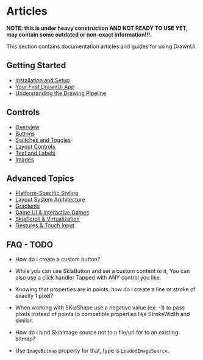 # Articles

__NOTE: this is under heavy construction AND NOT READY TO USE YET, may contain some outdated or non-exact information!!!.__  

This section contains documentation articles and guides for using DrawnUi.

## Getting Started

- [Installation and Setup](getting-started.md)
- [Your First DrawnUi App](first-app.md)
- [Understanding the Drawing Pipeline](drawing-pipeline.md)

## Controls

- [Overview](controls/index.md)
- [Buttons](controls/buttons.md)
- [Switches and Toggles](controls/switches.md)
- [Layout Controls](controls/layouts.md)
- [Text and Labels](controls/text.md)
- [Images](controls/images.md)

## Advanced Topics

- [Platform-Specific Styling](advanced/platform-styling.md)
- [Layout System Architecture](advanced/layout-system.md)
- [Gradients](advanced/gradients.md)
- [Game UI & Interactive Games](advanced/game-ui.md)
- [SkiaScroll & Virtualization](advanced/skiascroll.md)
- [Gestures & Touch Input](advanced/gestures.md)


## FAQ - TODO

- How do i create a custom button?
- While you can use SkiaButton and set a custom content to it, You can also use a click handler Tapped with ANY control you like.

- Knowing that properties are in points, how do i create a line or stroke of exactly 1 pixel?
- When working with SKiaShape use a negative value (ex: -1) to pass pixels instead of points to compatible properties like StrokeWidth and similar.

- How do i bind SkiaImage source not to a file/url for to an existing bitmap?
- Use `ImageBitmap` property for that, type is `LoadedImageSource`.